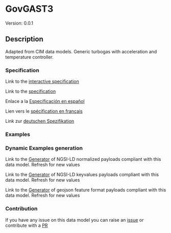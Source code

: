 # GovGAST3
Version: 0.0.1

## Description 

Adapted from CIM data models. Generic turbogas with acceleration and temperature controller.
### Specification

Link to the [interactive specification](https://swagger.lab.fiware.org/?url=https://github.com/smart-data-models/dataModel.EnergyCIM/blob/master/GovGAST3/swagger.yaml)

Link to the [specification](https://github.com/smart-data-models/dataModel.EnergyCIM/blob/master/GovGAST3/doc/spec.md)

Enlace a la [Especificación en español](https://github.com/smart-data-models/dataModel.EnergyCIM/blob/master/GovGAST3/doc/spec_ES.md)

Lien vers le [spécification en français](https://github.com/smart-data-models/dataModel.EnergyCIM/blob/master/GovGAST3/doc/spec_FR.md)

Link zur [deutschen Spezifikation](https://github.com/smart-data-models/dataModel.EnergyCIM/blob/master/GovGAST3/doc/spec_DE.md)
### Examples
### Dynamic Examples generation

Link to the [Generator](https://smartdatamodels.org/extra/ngsi-ld_generator.php?schemaUrl=https://raw.githubusercontent.com/smart-data-models/dataModel.EnergyCIM/master/GovGAST3/schema.json&email=info@smartdatamodels.org) of NGSI-LD normalized payloads compliant with this data model. Refresh for new values

Link to the [Generator](https://smartdatamodels.org/extra/ngsi-ld_generator_keyvalues.php?schemaUrl=https://raw.githubusercontent.com/smart-data-models/dataModel.EnergyCIM/master/GovGAST3/schema.json&email=info@smartdatamodels.org) of NGSI-LD keyvalues payloads compliant with this data model. Refresh for new values

Link to the [Generator](https://smartdatamodels.org/extra/geojson_features_generator_v1.0.php?schemaUrl=https://raw.githubusercontent.com/smart-data-models/dataModel.EnergyCIM/master/GovGAST3/schema.json&email=info@smartdatamodels.org) of geojson feature format payloads compliant with this data model. Refresh for new values
### Contribution

 If you have any issue on this data model you can raise an [issue](https://github.com/smart-data-models/dataModel.EnergyCIM/issues)  or contribute with a [PR](https://github.com/smart-data-models/dataModel.EnergyCIM/pulls)